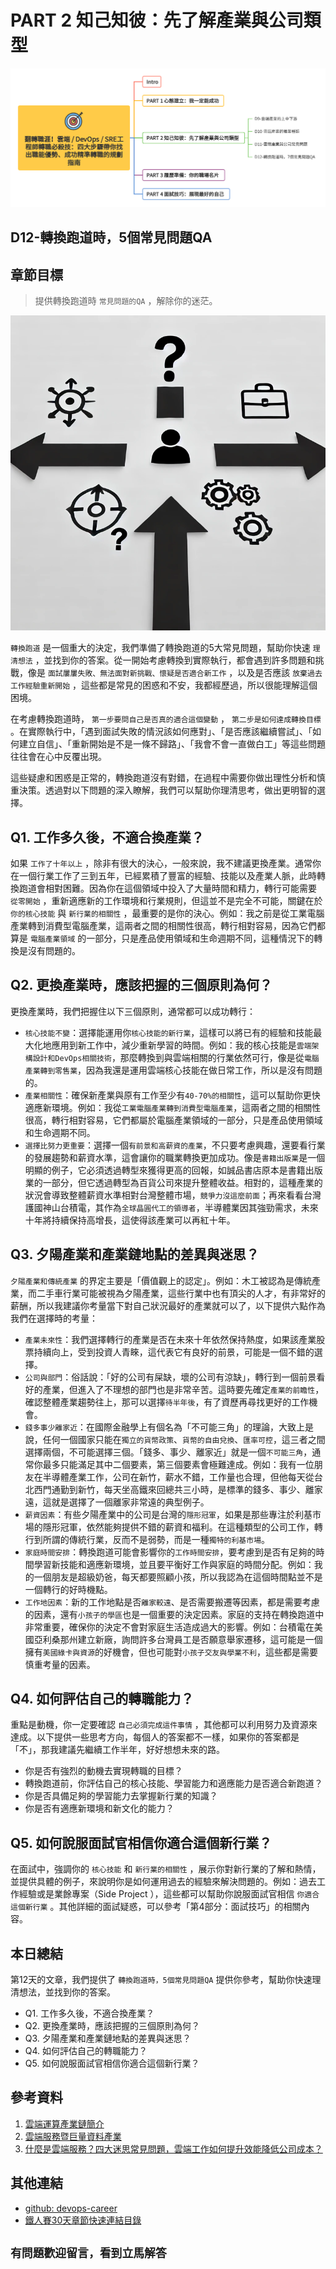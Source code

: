 # PART 2 知己知彼：先了解產業與公司類型

![鐵人賽-30Days-P2](https://github.com/qwedsazxc78/devops-career/raw/main/docs/img/30Days-P2.png)

## D12-轉換跑道時，5個常見問題QA

## 章節目標

> 提供轉換跑道時 `常見問題的QA` ，解除你的迷茫。

![D12-轉換跑道時，5個常見問題QA](https://github.com/qwedsazxc78/devops-career/raw/main/docs/img/D12.png)

`轉換跑道` 是一個重大的決定，我們準備了轉換跑道的5大常見問題，幫助你快速 `理清想法` ，並找到你的答案。從一開始考慮轉換到實際執行，都會遇到許多問題和挑戰，像是 `面試屢屢失敗、無法面對新挑戰、懷疑是否適合新工作` ，以及是否應該 `放棄過去工作經驗重新開始` ，這些都是常見的困惑和不安，我都經歷過，所以很能理解這個困境。

在考慮轉換跑道時， `第一步要問自己是否真的適合這個變動` ， `第二步是如何達成轉換目標` 。在實際執行中，「遇到面試失敗的情況該如何應對」、「是否應該繼續嘗試」、「如何建立自信」、「重新開始是不是一條不歸路」、「我會不會一直做白工」等這些問題往往會在心中反覆出現。

這些疑慮和困惑是正常的，轉換跑道沒有對錯，在過程中需要你做出理性分析和慎重決策。透過對以下問題的深入瞭解，我們可以幫助你理清思考，做出更明智的選擇。

## Q1. 工作多久後，不適合換產業？

如果 `工作了十年以上` ，除非有很大的決心，一般來說，我不建議更換產業。通常你在一個行業工作了三到五年，已經累積了豐富的經驗、技能以及產業人脈，此時轉換跑道會相對困難。因為你在這個領域中投入了大量時間和精力，轉行可能需要 `從零開始` ，重新適應新的工作環境和行業規則，但這並不是完全不可能，關鍵在於 `你的核心技能` 與 `新行業的相關性` ，最重要的是你的決心。例如：我之前是從工業電腦產業轉到消費型電腦產業，這兩者之間的相關性很高，轉行相對容易，因為它們都算是 `電腦產業領域` 的一部分，只是產品使用領域和生命週期不同，這種情況下的轉換是沒有問題的。

## Q2. 更換產業時，應該把握的三個原則為何？

更換產業時，我們把握住以下三個原則，通常都可以成功轉行：

* `核心技能不變`：選擇能運用你`核心技能的新行業`，這樣可以將已有的經驗和技能最大化地應用到新工作中，減少重新學習的時間。例如：我的核心技能是`雲端架構設計和DevOps相關技術`，那麼轉換到與雲端相關的行業依然可行，像是從`電腦產業轉到零售業`，因為我還是運用雲端核心技能在做日常工作，所以是沒有問題的。
* `產業相關性`：確保新產業與原有工作至少有`40-70%的相關性`，這可以幫助你更快適應新環境。例如：我從`工業電腦產業轉到消費型電腦產業`，這兩者之間的相關性很高，轉行相對容易，它們都屬於電腦產業領域的一部分，只是產品使用領域和生命週期不同。
* `選擇比努力更重要`：選擇一個`有前景和高薪資的產業`，不只要考慮興趣，還要看行業的發展趨勢和薪資水準，這會讓你的職業轉換更加成功。像是`書籍出版業`是一個明顯的例子，它必須透過轉型來獲得更高的回報，如誠品書店原本是書籍出版業的一部分，但它透過轉型為百貨公司來提升整體收益。相對的，這種產業的狀況會導致整體薪資水準相對台灣整體市場，`競爭力沒這麼前面`；再來看看台灣護國神山台積電，其作為`全球晶圓代工的領導者`，半導體業因其強勁需求，未來十年將持續保持高增長，這使得該產業可以再紅十年。

## Q3. 夕陽產業和產業鏈地點的差異與迷思？

`夕陽產業和傳統產業` 的界定主要是「價值觀上的認定」。例如：木工被認為是傳統產業，而二手車行業可能被視為夕陽產業，這些行業中也有頂尖的人才，有非常好的薪酬，所以我建議你考量當下對自己狀況最好的產業就可以了，以下提供六點作為我們在選擇時的考量：

* `產業未來性`：我們選擇轉行的產業是否在未來十年依然保持熱度，如果該產業股票持續向上，受到投資人青睞，這代表它有良好的前景，可能是一個不錯的選擇。
* `公司與部門`：俗話說：「好的公司有屎缺，壞的公司有涼缺」，轉行到一個前景看好的產業，但進入了不理想的部門也是非常辛苦。這時要先確定`產業的前瞻性`，確認整體產業趨勢往上，那可以選擇`待半年後`，有了資歷再尋找更好的工作機會。
* `錢多事少離家近`：在國際金融學上有個名為「不可能三角」的理論，大致上是說，任何一個國家只能在`獨立的貨幣政策`、`貨幣的自由兌換`、`匯率可控`，這三者之間選擇兩個，不可能選擇三個。「錢多、事少、離家近」就是一個`不可能三角`，通常你最多只能滿足其中二個要素，第三個要素會極難達成。例如：我有一位朋友在半導體產業工作，公司在新竹，薪水不錯，工作量也合理，但他每天從台北西門通勤到新竹，每天坐高鐵來回總共三小時，是標準的錢多、事少、離家遠，這就是選擇了一個離家非常遠的典型例子。
* `薪資因素`：有些夕陽產業中的公司是台灣的`隱形冠軍`，如果是那些專注於利基市場的隱形冠軍，依然能夠提供不錯的薪資和福利。在這種類型的公司工作，轉行到所謂的傳統行業，反而不是弱勢，而是一種`獨特的利基市場`。
* `家庭時間安排`：轉換跑道可能會影響你的`工作時間安排`，要考慮到是否有足夠的時間學習新技能和適應新環境，並且要平衡好工作與家庭的時間分配。例如：我的一個朋友是超級奶爸，每天都要照顧小孩，所以我認為在這個時間點並不是一個轉行的好時機點。
* `工作地因素`：新的工作地點是否`離家較遠`、是否需要搬遷等因素，都是需要考慮的因素，還有`小孩子的學區`也是一個重要的決定因素。家庭的支持在轉換跑道中非常重要，確保你的決定不會對家庭生活造成過大的影響。例如：台積電在美國亞利桑那州建立新廠，詢問許多台灣員工是否願意舉家遷移，這可能是一個擁有`美國綠卡與資源`的好機會，但也可能對`小孩子交友與學業不利`，這些都是需要慎重考量的因素。

## Q4. 如何評估自己的轉職能力？

重點是動機，你一定要確認 `自己必須完成這件事情` ，其他都可以利用努力及資源來達成。以下提供一些思考方向，每個人的答案都不一樣，如果你的答案都是「不」，那我建議先繼續工作半年，好好想想未來的路。

* 你是否有強烈的動機去實現轉職的目標？
* 轉換跑道前，你評估自己的核心技能、學習能力和適應能力是否適合新跑道？
* 你是否具備足夠的學習能力去掌握新行業的知識？
* 你是否有適應新環境和新文化的能力？

## Q5. 如何說服面試官相信你適合這個新行業？

在面試中，強調你的 `核心技能` 和 `新行業的相關性` ，展示你對新行業的了解和熱情，並提供具體的例子，來說明你是如何運用過去的經驗來解決問題的。例如：過去工作經驗或是業餘專案（Side Project ），這些都可以幫助你說服面試官相信 `你適合這個新行業` 。其他詳細的面試疑惑，可以參考「第4部分：面試技巧」的相關內容。

## 本日總結

第12天的文章，我們提供了 `轉換跑道時，5個常見問題QA` 提供你參考，幫助你快速理清想法，並找到你的答案。

* Q1. 工作多久後，不適合換產業？
* Q2. 更換產業時，應該把握的三個原則為何？
* Q3. 夕陽產業和產業鏈地點的差異與迷思？
* Q4. 如何評估自己的轉職能力？
* Q5. 如何說服面試官相信你適合這個新行業？

## 參考資料

1. [雲端運算產業鏈簡介](https://ic.tpex.org.tw/introduce.php?ic=5400)
2. [雲端服務暨巨量資料產業](https://theme.ndc.gov.tw/manpower/cp.aspx?n=C9ECDD0E995DB66B#)
3. [什麼是雲端服務？四大迷思常見問題，雲端工作如何提升效能降低公司成本？](https://blog.jandi.com/tw/saas-cloud/)

## 其他連結

* [github: devops-career](https://github.com/qwedsazxc78/devops-career/tree/main)
* [鐵人賽30天章節快速連結目錄](https://ithelp.ithome.com.tw/articles/10351094)

## `有問題歡迎留言，看到立馬解答`
